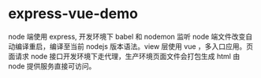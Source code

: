 # express-vue-demo

node 端使用 express, 开发环境下 babel 和 nodemon 监听 node 端文件改变自动编译重启，编译至当前 nodejs 版本语法。view 层使用 vue ，多入口应用。页面请求 node 接口开发环境下走代理，生产环境页面文件会打包生成 html 由 node 提供服务直接可访问。